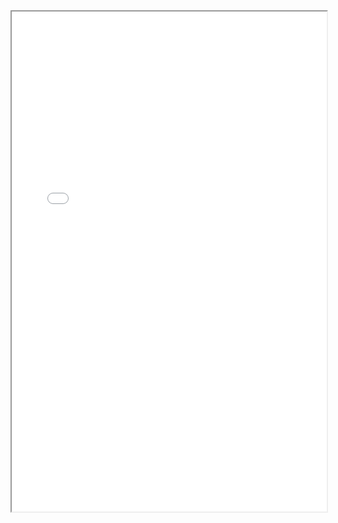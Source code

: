
 <iframe width="100%" height="800" src="[https://github.com/Aish26/research-ethical-bias/blob/main/Ethical_Bias.pptx.pdf]">
